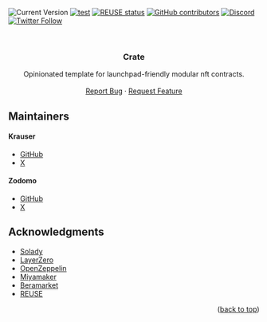 <a id="readme-top"></a>

![Current Version](https://img.shields.io/badge/version-v0.1-blue)
[![test](https://github.com/common-resources/crate/actions/workflows/test.yml/badge.svg?branch=main)](https://github.com/common-resources/crate/actions/workflows/test.yml)
[![REUSE status](https://api.reuse.software/badge/github.com/common-resources/crate)](https://api.reuse.software/info/github.com/common-resources/crate)
[![GitHub contributors](https://img.shields.io/github/contributors/common-resources/crate)](https://github.com/common-resources/crate/graphs/contributors)
[![Discord](https://img.shields.io/discord/1110698852404711448)](https://discord.gg/G6nARH2Cdp)
[![Twitter Follow](https://img.shields.io/twitter/follow/miyamaker2?style=social)](https://twitter.com/intent/user?screen_name=miyamaker2)

<!-- PROJECT LOGO -->
<br />
<div align="center">

<h3 align="center">Crate</h3>

  <p align="center">
    Opinionated template for launchpad-friendly modular nft contracts.
    <br />
    <br />
    <a href="https://github.com/common-resources/crate/issues/new?labels=bug&template=bug-report---.md">Report Bug</a>
    ·
    <a href="https://github.com/common-resources/crate/issues/new?labels=enhancement&template=feature-request---.md">Request Feature</a>
  </p>
</div>

<!-- TABLE OF CONTENTS
<details>
  <summary>Table of Contents</summary>
  <ol>
    <li>
      <a href="#about-the-project">About The Project</a>
      <ul>
        <li><a href="#built-with">Built With</a></li>
      </ul>
    </li>
    <li>
      <a href="#getting-started">Getting Started</a>
      <ul>
        <li><a href="#prerequisites">Prerequisites</a></li>
        <li><a href="#installation">Installation</a></li>
      </ul>
    </li>
    <li><a href="#usage">Usage</a></li>
    <li><a href="#roadmap">Roadmap</a></li>
    <li><a href="#contributing">Contributing</a></li>
    <li><a href="#license">License</a></li>
    <li><a href="#contact">Contact</a></li>
    <li><a href="#acknowledgments">Acknowledgments</a></li>
  </ol>
</details>

## About the contracts

[![Product Name Screen Shot][product-screenshot]](https://example.com)

Here's a blank template to get started: To avoid retyping too much info. Do a search and replace with your text editor for the following: `github_username`, `repo_name`, `twitter_handle`, `linkedin_username`, `email_client`, `email`, `project_title`, `project_description`

<p align="right">(<a href="#readme-top">back to top</a>)</p>

## Getting Started

This is an example of how you may give instructions on setting up your project locally.
To get a local copy up and running follow these simple example steps.

### Prerequisites

This is an example of how to list things you need to use the software and how to install them.
* npm
  ```sh
  npm install npm@latest -g
  ```

### Installation

1. Get a free API Key at [https://example.com](https://example.com)
2. Clone the repo
   ```sh
   git clone https://github.com/github_username/repo_name.git
   ```
3. Install NPM packages
   ```sh
   npm install
   ```
4. Enter your API in `config.js`
   ```js
   const API_KEY = 'ENTER YOUR API';
   ```

<p align="right">(<a href="#readme-top">back to top</a>)</p>



## Usage

Use this space to show useful examples of how a project can be used. Additional screenshots, code examples and demos work well in this space. You may also link to more resources.

_For more examples, please refer to the [Documentation](https://example.com)_

<p align="right">(<a href="#readme-top">back to top</a>)</p>



## Roadmap

- [ ] Feature 1
- [ ] Feature 2
- [ ] Feature 3
    - [ ] Nested Feature

See the [open issues](https://github.com/github_username/repo_name/issues) for a full list of proposed features (and known issues).

<p align="right">(<a href="#readme-top">back to top</a>)</p>



## Contributing

Contributions are what make the open source community such an amazing place to learn, inspire, and create. Any contributions you make are **greatly appreciated**.

If you have a suggestion that would make this better, please fork the repo and create a pull request. You can also simply open an issue with the tag "enhancement".
Don't forget to give the project a star! Thanks again!

1. Fork the Project
2. Create your Feature Branch (`git checkout -b feature/AmazingFeature`)
3. Commit your Changes (`git commit -m 'Add some AmazingFeature'`)
4. Push to the Branch (`git push origin feature/AmazingFeature`)
5. Open a Pull Request

<p align="right">(<a href="#readme-top">back to top</a>)</p>
 -->

## Maintainers

#### Krauser

- [GitHub](https://github.com/0xKrauser)
- [X](https://x.com/0xkrauser)

#### Zodomo

- [GitHub](https://github.com/Zodomo/)
- [X](https://x.com/0xZodomo)

## Acknowledgments

- [Solady](https://github.com/vectorized/solady)
- [LayerZero](https://layerzero.network/)
- [OpenZeppelin](https://www.openzeppelin.com/)
- [Miyamaker](https://miyamaker.com/)
- [Beramarket](https://x.com/BeraMarketNFT/)
- [REUSE](https://reuse.software/)

<p align="right">(<a href="#readme-top">back to top</a>)</p>

<!-- MARKDOWN LINKS & IMAGES -->
<!-- https://www.markdownguide.org/basic-syntax/#reference-style-links -->

[contributors-shield]: https://img.shields.io/github/contributors/common-resources/crate.svg?style=for-the-badge
[contributors-url]: https://github.com/common-resources/crate/graphs/contributors
[forks-shield]: https://img.shields.io/github/forks/common-resources/crate.svg?style=for-the-badge
[forks-url]: https://github.com/common-resources/crate/network/members
[stars-shield]: https://img.shields.io/github/stars/common-resources/crate.svg?style=for-the-badge
[stars-url]: https://github.com/common-resources/crate/stargazers
[issues-shield]: https://img.shields.io/github/issues/common-resources/crate.svg?style=for-the-badge
[issues-url]: https://github.com/common-resources/crate/issues
